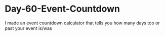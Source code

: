 # Day-60-Event-Countdown
I made an event countdown calculator that tells you how many days too or past your event is/was
